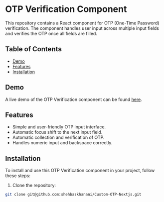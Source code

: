 # OTP Verification Component

This repository contains a React component for OTP (One-Time Password) verification. The component handles user input across multiple input fields and verifies the OTP once all fields are filled.

## Table of Contents

- [Demo](#demo)
- [Features](#features)
- [Installation](#installation)

## Demo

A live demo of the OTP Verification component can be found [here](#).

## Features

- Simple and user-friendly OTP input interface.
- Automatic focus shift to the next input field.
- Automatic collection and verification of OTP.
- Handles numeric input and backspace correctly.

## Installation

To install and use this OTP Verification component in your project, follow these steps:

1. Clone the repository:

```bash
git clone git@github.com:shehbazkhanani/Custom-OTP-Nextjs.git
